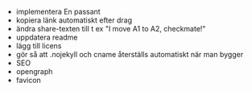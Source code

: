 * implementera En passant
* kopiera länk automatiskt efter drag
* ändra share-texten till t ex "I move A1 to A2, checkmate!"
* uppdatera readme
* lägg till licens
* gör så att .nojekyll och cname återställs automatiskt när man bygger
* SEO
* opengraph
* favicon
